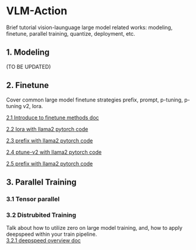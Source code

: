 
# VLM-Action
Brief tutorial vision-launguage large model related works: modeling, finetune, parallel training, quantize, deployment, etc.


## 1. Modeling
(TO BE UPDATED)

## 2. Finetune
Cover common large model finetune strategies prefix, prompt, p-tuning, p-tuning v2, lora. 

[2.1 Introduce to finetune methods doc](https://github.com/yzy-jumphigh/vlm-action/blob/main/finetune/overview.md) 

[2.2 lora with llama2 pytorch code](https://github.com/yzy-jumphigh/vlm-action/blob/main/finetune/llama2_lora.py) 

[2.3 prefix with llama2 pytorch code](https://github.com/yzy-jumphigh/vlm-action/blob/main/finetune/llama2_prefix.py) 

[2.4 ptune-v2 with llama2 pytorch code](https://github.com/yzy-jumphigh/vlm-action/blob/main/finetune/llama2_ptune_v2.py) 

[2.5 prefix with llama2 pytorch code](https://github.com/yzy-jumphigh/vlm-action/blob/main/finetune/llama2_prompt.py) 

## 3. Parallel Training

### 3.1 Tensor parallel


### 3.2 Distrubited Training
Talk about how to utilize zero on large model training, and, how to apply deepspeed within your train pipeline.    
[3.2.1 deepspeed overview doc](https://github.com/yzy-jumphigh/vlm-action/blob/main/training/zero_overview.md)   










